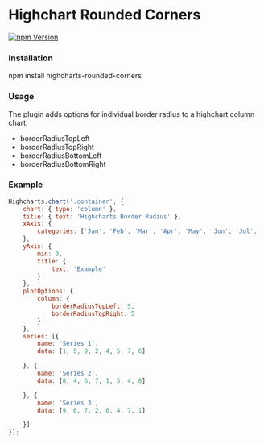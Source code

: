 # Highchart Rounded Corners

[![npm Version](https://img.shields.io/npm/v/highcharts-border-radius.svg)](https://www.npmjs.com/package/highcharts-border-radius)

### Installation
npm install highcharts-rounded-corners

### Usage
The plugin adds options for individual border radius to a highchart column chart.

* borderRadiusTopLeft
* borderRadiusTopRight
* borderRadiusBottomLeft
* borderRadiusBottomRight

### Example
```javascript
Highcharts.chart('.container', {
	chart: { type: 'column' },
	title: { text: 'Highcharts Border Radius' },
	xAxis: {
		categories: ['Jan', 'Feb', 'Mar', 'Apr', 'May', 'Jun', 'Jul', 'Aug', 'Sep', 'Oct', 'Nov', 'Dec'],
	},
	yAxis: {
		min: 0,
		title: {
			text: 'Example'
		}
	},
	plotOptions: {
		column: {
			borderRadiusTopLeft: 5,
			borderRadiusTopRight: 5
		}
	},
	series: [{
		name: 'Series 1',
		data: [1, 5, 9, 2, 4, 5, 7, 6]

	}, {
		name: 'Series 2',
		data: [8, 4, 6, 7, 1, 5, 4, 8]

	}, {
		name: 'Series 3',
		data: [9, 6, 7, 2, 6, 4, 7, 1]

	}]
});

```